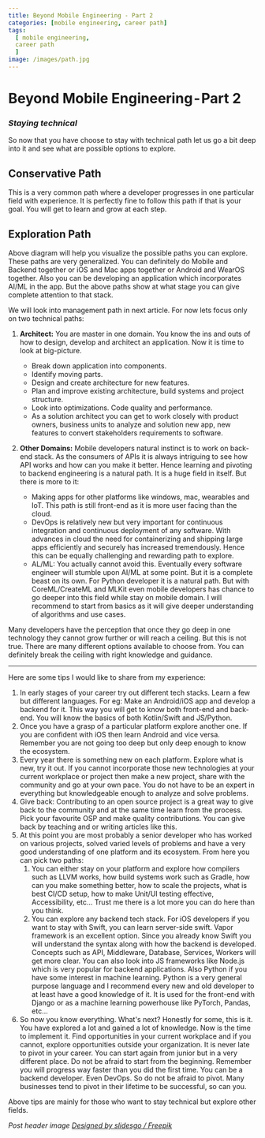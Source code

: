 ```yaml
---
title: Beyond Mobile Engineering - Part 2
categories: [mobile engineering, career path]
tags:
  [ mobile engineering,
  career path
  ]
image: /images/path.jpg
---
```


# Beyond Mobile Engineering - Part 2

### *Staying technical*

So now that you have choose to stay with technical path let us go a bit deep into it and see what are possible options to explore. 

## Conservative Path

This is a very common path where a developer progresses in one particular field with experience. It is perfectly fine to follow this path if that is your goal. You will get to learn and grow at each step. 

## Exploration Path

Above diagram will help you visualize the possible paths you can explore. These paths are very generalized. You can definitely do Mobile and Backend together or iOS and Mac apps together or Android and WearOS together. Also you can be developing an application which incorporates AI/ML in the app. But the above paths show at what stage you can give complete attention to that stack.

We will look into management path in next article. For now lets focus only on two technical paths:

1. **Architect:** You are master in one domain. You know the ins and outs of how to design, develop and architect an application. Now it is time to look at big-picture. 
   - Break down application into components. 
   - Identify moving parts. 
   - Design and create architecture for new features. 
   - Plan and improve existing architecture, build systems and project structure. 
   - Look into optimizations. Code quality and performance. 
   - As a solution architect you can get to work closely with product owners, business units to analyze and solution new app, new features to convert stakeholders requirements to software. 

2. **Other Domains:** Mobile developers natural instinct is to work on back-end stack. As the consumers of APIs it is always intriguing to see how API works and how can you make it better. Hence learning and pivoting to backend engineering is a natural path. It is a huge field in itself. But there is more to it:
   - Making apps for other platforms like windows, mac, wearables and IoT. This path is still front-end as it is more user facing than the cloud.
   - DevOps is relatively new but very important for continuous integration and continuous deployment of any software. With advances in cloud the need for containerizing and shipping large apps efficiently and securely has increased tremendously. Hence this can be equally challenging and rewarding path to explore. 
   - AL/ML: You actually cannot avoid this. Eventually every software engineer will stumble upon AI/ML at some point. But it is a complete beast on its own. For Python developer it is a natural path. But with CoreML/CreateML and MLKit even mobile developers has chance to go deeper into this field while stay on mobile domain. I will recommend to start from basics as it will give deeper understanding of algorithms and use cases. 

Many developers have the perception that once they go deep in one technology they cannot grow further or will reach a ceiling. But this is not true. There are many different options available to choose from. You can definitely break the ceiling with right knowledge and guidance.

---

Here are some tips I would like to share from my experience:

1. In early stages of your career try out different tech stacks. Learn a few but different languages. For eg: Make an Android/iOS app and develop a backend for it. This way you will get to know both front-end and back-end. You will know the basics of both Kotlin/Swift and JS/Python.
2. Once you have a grasp of a particular platform explore another one. If you are confident with iOS then learn Android and vice versa. Remember you are not going too deep but only deep enough to know the ecosystem.
3. Every year there is something new on each platform. Explore what is new, try it out. If you cannot incorporate those new technologies at your current workplace or project then make a new project, share with the community and go at your own pace. You do not have to be an expert in everything but knowledgeable enough to analyze and solve problems.
4. Give back: Contributing to an open source project is a great way to give back to the community and at the same time learn from the process. Pick your favourite OSP and make quality contributions. You can give back by teaching and or writing articles like this.
5. At this point you are most probably a senior developer who has worked on various projects, solved varied levels of problems and have a very good understanding of one platform and its ecosystem. From here you can pick two paths:
   1. You can either stay on your platform and explore how compilers such as LLVM works, how build systems work such as Gradle, how can you make something better, how to scale the projects, what is best CI/CD setup, how to make Unit/UI testing effective, Accessibility, etc… Trust me there is a lot more you can do here than you think. 
   2. You can explore any backend tech stack. For iOS developers if you want to stay with Swift, you can learn server-side swift. Vapor framework is an excellent option. Since you already know Swift you will understand the syntax along with how the backend is developed. Concepts such as API, Middleware, Database, Services, Workers will get more clear. You can also look into JS frameworks like Node.js which is very popular for backend applications. Also Python if you have some interest in machine learning. Python is a very general purpose language and I recommend every new and old developer to at least have a good knowledge of it. It is used for the front-end with Django or as a machine learning powerhouse like PyTorch, Pandas, etc…
6. So now you know everything. What's next? Honestly for some, this is it. You have explored a lot and gained a lot of knowledge. Now is the time to implement it. Find opportunities in your current workplace and if you cannot, explore opportunities outside your organization. It is never late to pivot in your career. You can start again from junior but in a very different place. Do not be afraid to start from the beginning. Remember you will progress way faster than you did the first time. You can be a backend developer. Even DevOps. So do not be afraid to pivot. Many businesses tend to pivot in their lifetime to be successful, so can you.

Above tips are mainly for those who want to stay technical but explore other fields.

*Post header image [Designed by slidesgo / Freepik]("http://www.freepik.com")*